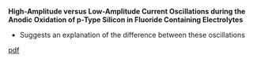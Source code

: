 
**High-Amplitude versus Low-Amplitude Current
Oscillations during the Anodic Oxidation of p-Type Silicon
in Fluoride Containing Electrolytes**

* Suggests an explanation of the difference between these oscillations

[pdf](Schönleber2012.pdf)
